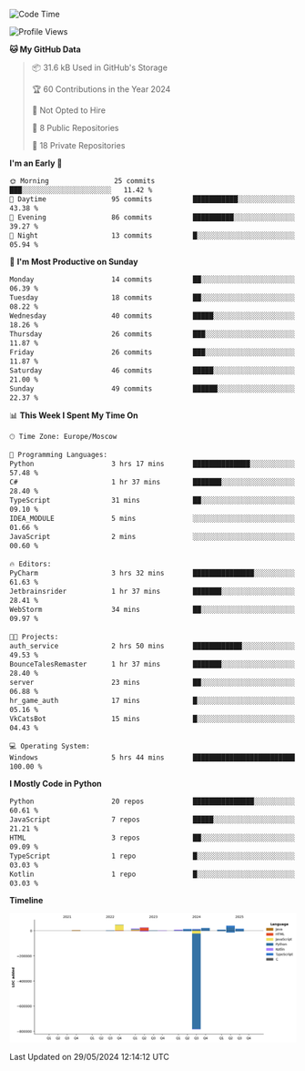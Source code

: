 <!--START_SECTION:waka-->
![Code Time](http://img.shields.io/badge/Code%20Time-344%20hrs%2026%20mins-blue)

![Profile Views](http://img.shields.io/badge/Profile%20Views-0-blue)

**🐱 My GitHub Data** 

> 📦 31.6 kB Used in GitHub's Storage 
 > 
> 🏆 60 Contributions in the Year 2024
 > 
> 🚫 Not Opted to Hire
 > 
> 📜 8 Public Repositories 
 > 
> 🔑 18 Private Repositories 
 > 
**I'm an Early 🐤** 

```text
🌞 Morning                25 commits          ███░░░░░░░░░░░░░░░░░░░░░░   11.42 % 
🌆 Daytime                95 commits          ███████████░░░░░░░░░░░░░░   43.38 % 
🌃 Evening                86 commits          ██████████░░░░░░░░░░░░░░░   39.27 % 
🌙 Night                  13 commits          █░░░░░░░░░░░░░░░░░░░░░░░░   05.94 % 
```
📅 **I'm Most Productive on Sunday** 

```text
Monday                   14 commits          ██░░░░░░░░░░░░░░░░░░░░░░░   06.39 % 
Tuesday                  18 commits          ██░░░░░░░░░░░░░░░░░░░░░░░   08.22 % 
Wednesday                40 commits          █████░░░░░░░░░░░░░░░░░░░░   18.26 % 
Thursday                 26 commits          ███░░░░░░░░░░░░░░░░░░░░░░   11.87 % 
Friday                   26 commits          ███░░░░░░░░░░░░░░░░░░░░░░   11.87 % 
Saturday                 46 commits          █████░░░░░░░░░░░░░░░░░░░░   21.00 % 
Sunday                   49 commits          ██████░░░░░░░░░░░░░░░░░░░   22.37 % 
```


📊 **This Week I Spent My Time On** 

```text
🕑︎ Time Zone: Europe/Moscow

💬 Programming Languages: 
Python                   3 hrs 17 mins       ██████████████░░░░░░░░░░░   57.48 % 
C#                       1 hr 37 mins        ███████░░░░░░░░░░░░░░░░░░   28.40 % 
TypeScript               31 mins             ██░░░░░░░░░░░░░░░░░░░░░░░   09.10 % 
IDEA_MODULE              5 mins              ░░░░░░░░░░░░░░░░░░░░░░░░░   01.66 % 
JavaScript               2 mins              ░░░░░░░░░░░░░░░░░░░░░░░░░   00.60 % 

🔥 Editors: 
PyCharm                  3 hrs 32 mins       ███████████████░░░░░░░░░░   61.63 % 
Jetbrainsrider           1 hr 37 mins        ███████░░░░░░░░░░░░░░░░░░   28.41 % 
WebStorm                 34 mins             ██░░░░░░░░░░░░░░░░░░░░░░░   09.97 % 

🐱‍💻 Projects: 
auth_service             2 hrs 50 mins       ████████████░░░░░░░░░░░░░   49.53 % 
BounceTalesRemaster      1 hr 37 mins        ███████░░░░░░░░░░░░░░░░░░   28.40 % 
server                   23 mins             ██░░░░░░░░░░░░░░░░░░░░░░░   06.88 % 
hr_game_auth             17 mins             █░░░░░░░░░░░░░░░░░░░░░░░░   05.16 % 
VkCatsBot                15 mins             █░░░░░░░░░░░░░░░░░░░░░░░░   04.43 % 

💻 Operating System: 
Windows                  5 hrs 44 mins       █████████████████████████   100.00 % 
```

**I Mostly Code in Python** 

```text
Python                   20 repos            ███████████████░░░░░░░░░░   60.61 % 
JavaScript               7 repos             █████░░░░░░░░░░░░░░░░░░░░   21.21 % 
HTML                     3 repos             ██░░░░░░░░░░░░░░░░░░░░░░░   09.09 % 
TypeScript               1 repo              █░░░░░░░░░░░░░░░░░░░░░░░░   03.03 % 
Kotlin                   1 repo              █░░░░░░░░░░░░░░░░░░░░░░░░   03.03 % 
```



**Timeline**

![Lines of Code chart](https://raw.githubusercontent.com/adlemx/adlemx/main/assets/bar_graph.png)


 Last Updated on 29/05/2024 12:14:12 UTC
<!--END_SECTION:waka-->
